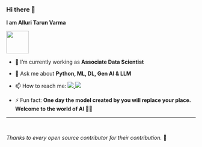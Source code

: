 ### Hi there 👋

**I am Alluri Tarun Varma**

<img src="[https://media.giphy.com/media/LnQjpWaON8nhr21vNW/giphy.gif](https://www.google.co.in/url?sa=i&url=https%3A%2F%2Fposterwa.com%2Fproducts%2Fsebastian-vettel-poster&psig=AOvVaw043y2Sr6bpI0-dpoiZMqEn&ust=1704540722081000&source=images&cd=vfe&opi=89978449&ved=0CBEQjRxqFwoTCOjV7puTxoMDFQAAAAAdAAAAABAI)" width="60">

- 🌱 I’m currently working as **Associate Data Scientist**

- 💬 Ask me about **Python, ML, DL, Gen AI & LLM**

- 📫 How to reach me: 
  <a href="mailto:tarunvarmaalluri100@gmail.com,">
    <img src="https://img.shields.io/badge/Gmail-D14836?style=for-the-badge&logo=gmail&logoColor=white" target="_blank">
  </a> 
  <a href="https://www.linkedin.com/in/tarun-varma-alluri?lipi=urn%3Ali%3Apage%3Ad_flagship3_profile_view_base_contact_details%3BDIBbT7W4TjeOuUaaKmOr%2Fw%3D%3D" target="_blank">
    <img src="https://img.shields.io/badge/-LinkedIn-%230077B5?style=for-the-badge&logo=linkedin&logoColor=white" target="_blank">
  </a>

- ⚡ Fun fact: **One day the model created by you will replace your place. Welcome to the world of AI 👾🔥**

---

<br>
<p><i>Thanks to every open source contributor for their contribution.</i> 🤩</p>
